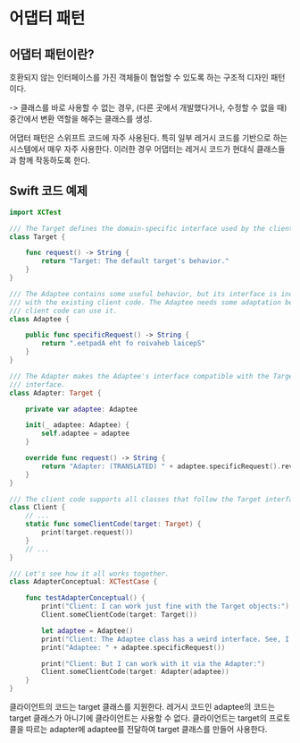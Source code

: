 # 어댑터 패턴
## 어댑터 패턴이란?
호환되지 않는 인터페이스를 가진 객체들이 협업할 수 있도록 하는 구조적 디자인 패턴이다.

-> 클래스를 바로 사용할 수 없는 경우, (다른 곳에서 개발했다거나, 수정할 수 없을 때) 중간에서 변환 역할을 해주는 클래스를 생성.

어댑터 패턴은 스위프트 코드에 자주 사용된다. 특히 일부 레거시 코드를 기반으로 하는 시스템에서 매우 자주 사용한다. 이러한 경우 어댑터는 레거시 코드가 현대식 클래스들과 함께 작동하도록 한다.

## Swift 코드 예제
```Swift
import XCTest

/// The Target defines the domain-specific interface used by the client code.
class Target {

    func request() -> String {
        return "Target: The default target's behavior."
    }
}

/// The Adaptee contains some useful behavior, but its interface is incompatible
/// with the existing client code. The Adaptee needs some adaptation before the
/// client code can use it.
class Adaptee {

    public func specificRequest() -> String {
        return ".eetpadA eht fo roivaheb laicepS"
    }
}

/// The Adapter makes the Adaptee's interface compatible with the Target's
/// interface.
class Adapter: Target {

    private var adaptee: Adaptee

    init(_ adaptee: Adaptee) {
        self.adaptee = adaptee
    }

    override func request() -> String {
        return "Adapter: (TRANSLATED) " + adaptee.specificRequest().reversed()
    }
}

/// The client code supports all classes that follow the Target interface.
class Client {
    // ...
    static func someClientCode(target: Target) {
        print(target.request())
    }
    // ...
}

/// Let's see how it all works together.
class AdapterConceptual: XCTestCase {

    func testAdapterConceptual() {
        print("Client: I can work just fine with the Target objects:")
        Client.someClientCode(target: Target())

        let adaptee = Adaptee()
        print("Client: The Adaptee class has a weird interface. See, I don't understand it:")
        print("Adaptee: " + adaptee.specificRequest())

        print("Client: But I can work with it via the Adapter:")
        Client.someClientCode(target: Adapter(adaptee))
    }
}
```

클라이언트의 코드는 target 클래스를 지원한다. 레거시 코드인 adaptee의 코드는 target 클래스가 아니기에 클라이언트는 사용할 수 없다. 클라이언트는 target의 프로토콜을 따르는 adapter에 adaptee를 전달하여 target 클래스를 만들어 사용한다.